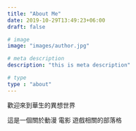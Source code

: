 ```yaml
---
title: "About Me"
date: 2019-10-29T13:49:23+06:00
draft: false

# image
image: "images/author.jpg"

# meta description
description: "this is meta description"

# type
type : "about"
---
```


歡迎來到華生的異想世界

這是一個關於動漫 電影 遊戲相關的部落格